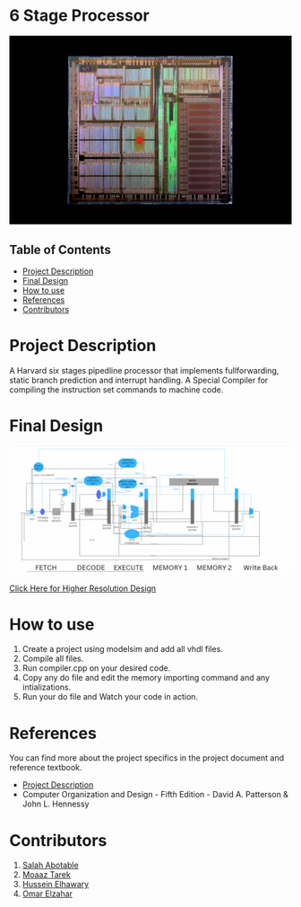 # 6 Stage Processor
<div align="center"><img src="processor.jpg" alt="processor"></div>

## Table of Contents

* [Project Description](#Project-Description)
* [Final Design](#Final-Design)
* [How to use](#How-to-use)
* [References](#References)
* [Contributors](#Contributors)

# Project Description
A Harvard six stages pipedline processor that implements fullforwarding, static branch prediction and interrupt handling.
A Special Compiler for compiling the instruction set commands to machine code.

# Final Design
![6StageProcessor drawio](processor.png)

[Click Here for Higher Resolution Design](https://www.canva.com/design/DAFf1KubZrc/6x8z1np1Zx5c2jGNrf8jeg/edit?utm_content=DAFf1KubZrc&utm_campaign=designshare&utm_medium=link2&utm_source=sharebutton)

# How to use
1. Create a project using modelsim and add all vhdl files.
2. Compile all files.
3. Run compiler.cpp on your desired code.
4. Copy any do file and edit the memory importing command and any intializations.
5. Run your do file and Watch your code in action.

# References
You can find more about the project specifics in the project document and reference textbook.
- [Project Description](ProjectDescription.pdf)
- Computer Organization and Design - Fifth Edition - David A. Patterson & John L. Hennessy

# Contributors
1. [Salah Abotable](https://github.com/SalahAbotaleb)
2. [Moaaz Tarek](https://github.com/moa234)
3. [Hussein Elhawary](https://github.com/Hussein-Elhawary)
4. [Omar Elzahar](https://github.com/omarelzahar02)